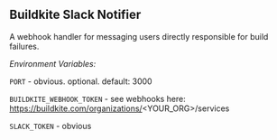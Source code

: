 Buildkite Slack Notifier
---

A webhook handler for messaging users directly responsible for build failures.


*Environment Variables:*

`PORT` - obvious. optional. default: 3000

`BUILDKITE_WEBHOOK_TOKEN` - see webhooks here: https://buildkite.com/organizations/<YOUR_ORG>/services

`SLACK_TOKEN` - obvious
